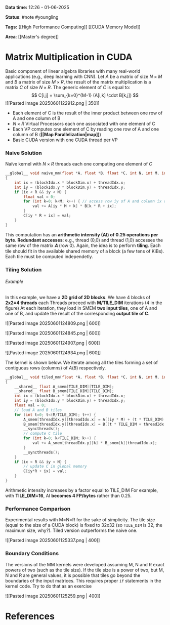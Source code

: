 **Data time:** 12:26 - 01-06-2025

**Status**: #note #youngling 

**Tags:** [[High Performance Computing]] [[CUDA Memory Model]]

**Area**: [[Master's degree]]
# Matrix Multiplication in CUDA

Basic component of linear algebra libraries with many real-world applications (e.g., deep learning with CNN). Let $A$ be a matrix of size $N\times M$ and $B$ a matrix of size $M\times R$, the result of the matrix multiplication is a matrix $C$ of size $N\times   R$. The generic element of $C$ is equal to:
$$
C[i,j] = \sum_{k=0}^{M-1} (A[i,k] \cdot B[k,j])
$$
![[Pasted image 20250601122912.png | 350]]

- Each element of C is the result of the inner product between one row of A and one column of B
- $N \times R$ Virtual Processors each one associated with one element of C
- Each VP computes one element of C by reading one row of A and one column of B (**[[Map Parallelization|map]]**)
- Basic CUDA version with one CUDA thread per VP

### Naive Solution
Naïve kernel with $N\times R$ threads each one computing one element of $C$
```c
__global__ void naive_mm(float *A, float *B, float *C, int N, int M, int R)
{
	int ix = (blockIdx.x * blockDim.x) + threadIdx.x;
	int iy = (blockIdx.y * blockDim.y) + threadIdx.y;
	if (ix < R && iy < N) {
		float val = 0;
		for (int k=0; k<M; k++) { // access row iy of A and column ix of B
			val += A[iy * M + k] * B[k * R + ix];
		}
		C[iy * R + ix] = val;
	}
}
```

This computation has an **arithmetic intensity (AI) of 0.25 operations per byte**. **Redundant accesses**: e.g., thread (0,0) and thread (1,0) accesses the same row of the matrix 𝑨 (row 0). Again, the idea is to perform **tiling**. Each tile should fit in the available shared memory of a block (a few tens of KiBs). Each tile must be computed independetly.

### Tiling Solution
###### Example
In this example, we have a **2D grid of 2D blocks**. We have 4 blocks of **2x2=4 threads** each Threads proceed with **M/TILE_DIM** iterations (4 in the figure) At each iteration, they load in SMEM **two input tiles**, one of A and one of B, and update the result of the corresponding **output tile of C**.

![[Pasted image 20250601124809.png | 600]]

![[Pasted image 20250601124845.png | 600]]

![[Pasted image 20250601124907.png | 600]]

![[Pasted image 20250601124934.png | 600]]

The kernel is shown below. We iterate among all the tiles forming a set of contiguous rows (columns) of $A(B)$ respectively.

```c
__global__ void tiled_mm(float *A, float *B, float *C, int N, int M, int R)
{
	__shared__ float A_smem[TILE_DIM][TILE_DIM];
	__shared__ float B_smem[TILE_DIM][TILE_DIM];
	int ix = (blockIdx.x * blockDim.x) + threadIdx.x;
	int iy = (blockIdx.y * blockDim.y) + threadIdx.y;
	float val = 0;
	// load A and B tiles
	for (int t=0; t<(M/TILE_DIM); t++) {
		A_smem[threadIdx.y][threadIdx.x] = A[(iy * M) + (t * TILE_DIM) + threadIdx.x];
		B_smem[threadIdx.y][threadIdx.x] = B[(t * TILE_DIM + threadIdx.y)*R + ix];
		__syncthreads();
		// compute C tile
		for (int k=0; k<TILE_DIM; k++) {
			val += A_smem[threadIdx.y][k] * B_smem[k][threadIdx.x];
		}
		__syncthreads();
	}
	if (ix < R && iy < N) {
		// update C in global memory
		C[iy*R + ix] = val;
	}
}
```

Arithmetic intensity increases by a factor equal to TILE_DIM For example, with **TILE_DIM=16**, AI **becomes 4 FP/bytes** rather than 0.25.

### Performance Comparison
Experimental results with M=N=R for the sake of simplicity. The tile size (equal to the size of a CUDA block) is fixed to 32x32 (so `TILE_DIM` is 32, the maximum size, why?). Tiled version outperforms the naive one.

![[Pasted image 20250601125337.png | 400]]
### Boundary Conditions
The versions of the MM kernels were developed assuming M, N and R exact powers of two (such as the tile size). If the tile size is a power of two, but M, N and R are general values, it is possible that tiles go beyond the boundaries of the input matrices. This requires proper `if` statements in the kernel code. Try to do that as an exercise

![[Pasted image 20250601125259.png | 400]]
# References